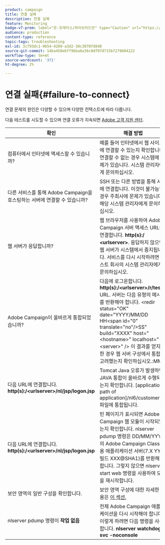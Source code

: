 ```yaml
---
product: campaign
title: 연결 실패
description: 연결 실패
feature: Monitoring
badge-v7-prem: label="온-프레미스/하이브리드만" type="Caution" url="https://experienceleague.adobe.com/docs/campaign-classic/using/installing-campaign-classic/architecture-and-hosting-models/hosting-models-lp/hosting-models.html?lang=ko" tooltip="온-프레미스 및 하이브리드 배포에만 적용"
audience: production
content-type: reference
topic-tags: troubleshooting
exl-id: 3c793dc1-9654-4289-a3d2-30c3078fd848
source-git-commit: 14ba450ebff9bba6a36c0df07d715b7279604222
workflow-type: tm+mt
source-wordcount: '371'
ht-degree: 2%

---
```


# 연결 실패{#failure-to-connect}



연결 문제의 원인은 다양할 수 있으며 다양한 컨텍스트에 따라 다릅니다.

다음 테스트를 시도할 수 있으며 연결 오류가 지속되면 [Adobe 고객 지원 센터](https://helpx.adobe.com/kr/enterprise/admin-guide.html/enterprise/using/support-for-experience-cloud.ug.html).



<table> 
<thead> 
<tr> 
<th>확인<br /> </th> 
<th>해결 방법<br /> </th> 
</tr> 
</thead> 
<tbody> 
<tr> 
<td>컴퓨터에서 인터넷에 액세스할 수 있습니까?</td> 
<td>예를 들어 인터넷에서 웹 사이트에 연결할 수 있는지 확인합니다. 연결할 수 없는 경우 시스템에 문제가 있습니다. 시스템 관리자에게 문의하십시오.</td>
</tr>
<tr> 
<td>다른 서비스를 통해 Adobe Campaign을 호스팅하는 서버에 연결할 수 있습니까?</td> 
<td>SSH 또는 다른 방법을 통해 서버에 연결합니다. 이것이 불가능할 경우 주최사에 문제가 있습니다. 해당 시스템 관리자에게 문의하십시오.</td>
</tr>
<tr> 
<td>웹 서버가 응답합니까?</td> 
<td>웹 브라우저를 사용하여 Adobe Campaign 서버 액세스 URL에 연결합니다. <b>http(s):/ &lt;urlserver&gt;</b>. 응답하지 않으면 웹 서버가 시스템에서 중지됩니다. 서비스를 다시 시작하려면 호스트 회사의 시스템 관리자에게 문의하십시오.</td>
</tr>
<tr> 
<td>Adobe Campaign이 올바르게 통합되었습니까?</td> 
<td>다음에 로그온합니다. <b>http(s):/&lt;urlserver&gt;/r/test</b> URL. 서버는 다음 유형의 메시지를 반환해야 합니다. &lt;redir status="OK" date="YYYY/MM/DD HH&lt;span id="0" translate="no"/&gt;SS" build="XXXX" host="&lt;hostname&gt;" localhost="&lt;server&gt;" /&gt;
이 결과를 얻지 못한 경우 웹 서버 구성에서 통합을 고려했는지 확인하십시오.:MM:</td>
</tr>
<tr> 
<td>다음 URL에 연결합니다. <b>http(s):/&lt;urlserver&gt;/nl/jsp/logon.jsp</b></td>
<td>Tomcat Java 오류가 발생하면 JAVA 통합이 올바르게 수행되었는지 확인합니다. [application path of application]/nl6/customer.sh 파일에 통합됩니다.</td>
</tr>
<tr> 
<td>다음 URL에 연결합니다. <b>http(s):/&lt;urlserver&gt;/nl/jsp/logon.jsp</b></td>
<td>빈 페이지가 표시되면 Adobe Campaign 웹 모듈이 시작되었는지 확인합니다. nlserver pdump 명령은 DD/MM/YYYY의 Adobe Campaign Classic용 애플리케이션 서버(7.X YY.R 빌드 XXX@SHA1)를 반환해야 합니다. 그렇지 않으면 nlserver start web 명령을 사용하여 모듈을 재시작합니다.</td>
</tr>
<tr>
<td>보안 영역의 일반 구성을 확인합니다.</td>
<td>보안 영역 구성에 대한 자세한 내용은 <a href="https://experienceleague.adobe.com/docs/campaign-classic/using/installing-campaign-classic/additional-configurations/configuring-campaign-server.html#configuring-campaign-server"/>이 섹션.</a></td>
</tr>
<tr>
<td>nlserver pdump 명령이 <b>작업 없음</b></td>
<td>전체 Adobe Campaign 애플리케이션을 다시 시작해야 합니다. 이렇게 하려면 다음 명령을 사용합니다. <b>nlserver watchdog -svc -noconsole</b></td>
</tr>
</tbody> 
</table>
